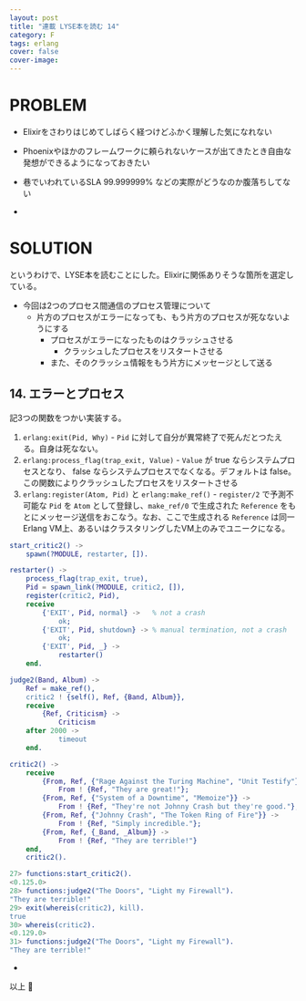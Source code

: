 ```yaml
---
layout: post
title: "連載 LYSE本を読む 14"
category: F
tags: erlang
cover: false
cover-image:
---
```


# PROBLEM
- Elixirをさわりはじめてしばらく経つけどふかく理解した気になれない
- Phoenixやほかのフレームワークに頼られないケースが出てきたとき自由な発想ができるようになっておきたい
- 巷でいわれているSLA 99.999999% などの実際がどうなのか腹落ちしてない

-

# SOLUTION
というわけで、LYSE本を読むことにした。Elixirに関係ありそうな箇所を選定している。

- 今回は2つのプロセス間通信のプロセス管理について
    - 片方のプロセスがエラーになっても、もう片方のプロセスが死なないようにする
        - プロセスがエラーになったものはクラッシュさせる
            - クラッシュしたプロセスをリスタートさせる
        - また、そのクラッシュ情報をもう片方にメッセージとして送る

## 14. エラーとプロセス
記3つの関数をつかい実装する。

1. `erlang:exit(Pid, Why)` - `Pid` に対して自分が異常終了で死んだとつたえる。自身は死なない。
2. `erlang:process_flag(trap_exit, Value)` - `Value` が true ならシステムプロセスとなり、 false ならシステムプロセスでなくなる。デフォルトは false。この関数によりクラッシュしたプロセスをリスタートさせる
3. `erlang:register(Atom, Pid)` と `erlang:make_ref()` - `register/2` で予測不可能な `Pid` を `Atom` として登録し、`make_ref/0` で生成された `Reference` をもとにメッセージ送信をおこなう。なお、ここで生成される `Reference` は同一Erlang VM上、あるいはクラスタリングしたVM上のみでユニークになる。

```erlang
start_critic2() ->
    spawn(?MODULE, restarter, []).

restarter() ->
    process_flag(trap_exit, true),
    Pid = spawn_link(?MODULE, critic2, []),
    register(critic2, Pid),
    receive
        {'EXIT', Pid, normal} ->   % not a crash
            ok;
        {'EXIT', Pid, shutdown} -> % manual termination, not a crash
            ok;
        {'EXIT', Pid, _} ->
            restarter()
    end.

judge2(Band, Album) ->
    Ref = make_ref(),
    critic2 ! {self(), Ref, {Band, Album}},
    receive
        {Ref, Criticism} ->
            Criticism
    after 2000 ->
            timeout
    end.

critic2() ->
    receive
        {From, Ref, {"Rage Against the Turing Machine", "Unit Testify"}} ->
            From ! {Ref, "They are great!"};
        {From, Ref, {"System of a Downtime", "Memoize"}} ->
            From ! {Ref, "They're not Johnny Crash but they're good."};
        {From, Ref, {"Johnny Crash", "The Token Ring of Fire"}} ->
            From ! {Ref, "Simply incredible."};
        {From, Ref, {_Band, _Album}} ->
            From ! {Ref, "They are terrible!"}
    end,
    critic2().
```

```erlang
27> functions:start_critic2().
<0.125.0>
28> functions:judge2("The Doors", "Light my Firewall").
"They are terrible!"
29> exit(whereis(critic2), kill).
true
30> whereis(critic2).
<0.129.0>
31> functions:judge2("The Doors", "Light my Firewall").
"They are terrible!"
```

-

以上 :construction_worker:
